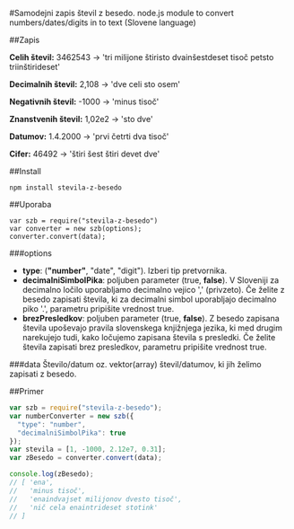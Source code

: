 #Samodejni zapis števil z besedo.
node.js module to convert numbers/dates/digits in to text (Slovene language)

##Zapis

**Celih števil:** 3462543 → 'tri milijone štiristo dvainšestdeset tisoč petsto triinštirideset'

**Decimalnih števil:** 2,108 → 'dve celi sto osem'

**Negativnih števil:** -1000 → 'minus tisoč'

**Znanstvenih števil:** 1,02e2 → 'sto dve'

**Datumov:** 1.4.2000 → 'prvi četrti dva tisoč'

**Cifer:** 46492 → 'štiri šest štiri devet dve'

##Install
```
npm install stevila-z-besedo
```

##Uporaba
```
var szb = require("stevila-z-besedo")
var converter = new szb(options);
converter.convert(data);
```

###options
- **type**: (**"number"**, "date", "digit"). Izberi tip pretvornika.
- **decimalniSimbolPika**: poljuben parameter (true, **false**). V Sloveniji za decimalno ločilo uporabljamo decimalno vejico ',' (privzeto). Če želite z besedo zapisati števila, ki za decimalni simbol uporabljajo decimalno piko '.', parametru pripišite vrednost true.
- **brezPresledkov**: poljuben parameter (true, **false**). Z besedo zapisana števila upoševajo pravila slovenskega knjižnjega jezika, ki med drugim narekujejo tudi, kako ločujemo zapisana števila s presledki. Če želite števila zapisati brez presledkov, parametru pripišite vrednost true.

###data
Število/datum oz. vektor(array) števil/datumov, ki jih želimo zapisati z besedo.

##Primer

``` Javascript
var szb = require("stevila-z-besedo");
var numberConverter = new szb({
  "type": "number",
  "decimalniSimbolPika": true
});
var stevila = [1, -1000, 2.12e7, 0.31];
var zBesedo = converter.convert(data);

console.log(zBesedo);
// [ 'ena',
//   'minus tisoč',
//   'enaindvajset milijonov dvesto tisoč',
//   'nič cela enaintrideset stotink'
// ]
```
